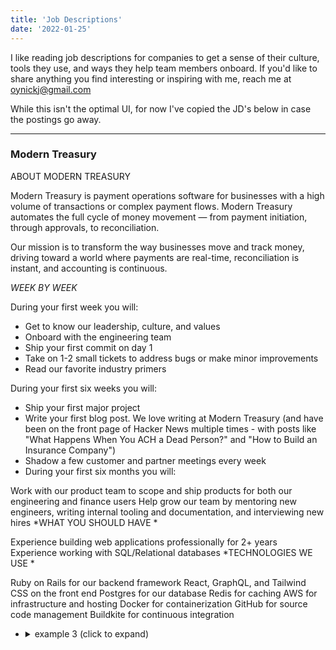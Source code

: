 ```yaml
---
title: 'Job Descriptions'
date: '2022-01-25'
---
```


I like reading job descriptions for companies to get a sense of their culture, tools they use, and ways they help team members onboard. If you'd like to share anything you find interesting or inspiring with me, reach me at oynickj@gmail.com

While this isn't the optimal UI, for now I've copied the JD's below in case the postings go away.

---

### Modern Treasury
ABOUT MODERN TREASURY

Modern Treasury is payment operations software for businesses with a high volume of transactions or complex payment flows. Modern Treasury automates the full cycle of money movement — from payment initiation, through approvals, to reconciliation.

Our mission is to transform the way businesses move and track money, driving toward a world where payments are real-time, reconciliation is instant, and accounting is continuous.

*WEEK BY WEEK*

During your first week you will:

- Get to know our leadership, culture, and values
- Onboard with the engineering team
- Ship your first commit on day 1
- Take on 1-2 small tickets to address bugs or make minor improvements
- Read our favorite industry primers

During your first six weeks you will:

- Ship your first major project
- Write your first blog post. We love writing at Modern Treasury (and have been on the front page of Hacker News multiple times - with posts like "What Happens When You ACH a Dead Person?" and "How to Build an Insurance Company")
- Shadow a few customer and partner meetings every week
- During your first six months you will:

Work with our product team to scope and ship products for both our engineering and finance users
Help grow our team by mentoring new engineers, writing internal tooling and documentation, and interviewing new hires
*WHAT YOU SHOULD HAVE
*

Experience building web applications professionally for 2+ years
Experience working with SQL/Relational databases
*TECHNOLOGIES WE USE
*

Ruby on Rails for our backend framework
React, GraphQL, and Tailwind CSS on the front end
Postgres for our database
Redis for caching
AWS for infrastructure and hosting
Docker for containerization
GitHub for source code management
Buildkite for continuous integration

- <details><summary>example 3 (click to expand)</summary>

  \```text
  weee
    weee
  weee
  \```
  `note the newlines and indents - and the \ was added in front of ``` to escape the code-section (remove it for actual use)`
</details>